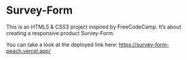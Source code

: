 # Survey-Form

This is an HTML5 & CSS3 project inspired by FreeCodeCamp. It’s about creating a responsive product Survey-Form.

You can take a look at the deployed link here: https://survey-form-peach.vercel.app/
